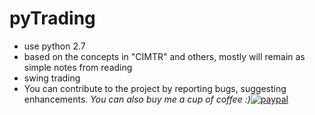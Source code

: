 # pyTrading
- use python 2.7
- based on the concepts in "CIMTR" and others, mostly will remain as simple notes from reading
- swing trading 
- You can contribute to the project by reporting bugs, suggesting enhancements. 
*You can also buy me a cup of coffee :)*[![paypal](http://rickrduncan.com/wp-content/uploads/2017/11/buy-me-coffee-paypal.png)](https://paypal.me/boyac?locale.x=en_US)
